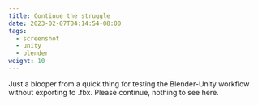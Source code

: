 ```yaml
---
title: Continue the struggle
date: 2023-02-07T04:14:54-08:00
tags:
  - screenshot
  - unity
  - blender
weight: 10
---
```


Just a blooper from a quick thing for testing the Blender-Unity workflow without exporting to .fbx. Please continue, nothing to see here.


<!--
<div style="display: flex; justify-content: center;">
<video controls src="</videos/VID20230208001924.mp4>" title="Title"></video>
</div>
-->

<!--
<div style="display: flex; justify-content: center;">
<video controls width="800" src="../videos/VID20230208001924.mp4" title="Title"></video>
</div>
-->


<!-- 
<div style="display: flex; justify-content: center;">
{{< video autoplay="true" loop="true" src="</videos/VID20230208001924.mp4>" >}}
</div>
-->